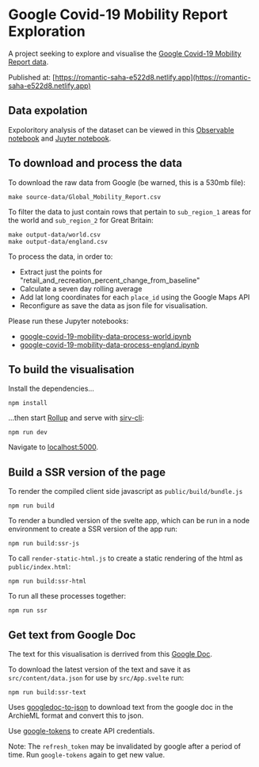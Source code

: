 # Google Covid-19 Mobility Report Exploration

A project seeking to explore and visualise the [Google Covid-19 Mobility Report data](https://www.google.com/covid19/mobility/).

Published at: [https://romantic-saha-e522d8.netlify.app](https://romantic-saha-e522d8.netlify.app)

## Data expolation

Expoloritory analysis of the dataset can be viewed in this [Observable notebook](https://observablehq.com/@chris-creditdesign/google-mobility-data-exploration) and [Juyter notebook](google-covid-19-mobility-data-process-v1.ipynb).

## To download and process the data

To download the raw data from Google (be warned, this is a 530mb file):

    make source-data/Global_Mobility_Report.csv

To filter the data to just contain rows that pertain to `sub_region_1` areas for the world and `sub_region_2` for Great Britain:

    make output-data/world.csv
    make output-data/england.csv

To process the data, in order to:

- Extract just the points for "retail_and_recreation_percent_change_from_baseline"
- Calculate a seven day rolling average
- Add lat long coordinates for each `place_id` using the Google Maps API
- Reconfigure as save the data as json file for visualisation.

Please run these Jupyter notebooks:

- [google-covid-19-mobility-data-process-world.ipynb](google-covid-19-mobility-data-process-world.ipynb)
- [google-covid-19-mobility-data-process-england.ipynb](google-covid-19-mobility-data-process-england.ipynb)

## To build the visualisation

Install the dependencies...

    npm install

...then start [Rollup](https://rollupjs.org) and serve with [sirv-cli](https://github.com/lukeed/sirv):

    npm run dev

Navigate to [localhost:5000](http://localhost:5000).

## Build a SSR version of the page

To render the compiled client side javascript as `public/build/bundle.js`

    npm run build

To render a bundled version of the svelte app, which can be run in a node environment to create a SSR version of the app run:

    npm run build:ssr-js

To call `render-static-html.js` to create a static rendering of the html as `public/index.html`:

    npm run build:ssr-html

To run all these processes together:

    npm run ssr

## Get text from Google Doc

The text for this visualisation is derrived from this [Google Doc](https://docs.google.com/document/d/1bUOAzU8YdduZDnKYiXtSQ4HldDAOmQvk7gZLpUngyU0/edit).

To download the latest version of the text and save it as `src/content/data.json` for use by `src/App.svelte` run:

    npm run build:ssr-text

Uses [googledoc-to-json](https://github.com/bradoyler/googledoc-to-json) to download text from the google doc in the ArchieML format and convert this to json.

Use [google-tokens](https://github.com/bradoyler/google-tokens) to create API credentials.

Note: The `refresh_token` may be invalidated by google after a period of time. Run `google-tokens` again to get new value.

